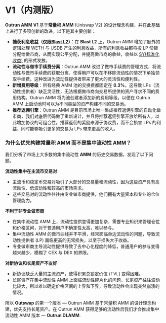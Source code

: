 # V1（内测版）

**Outrun AMM V1** 基于**常量积 AMM** (Uniswap V2) 的设计理念构建，并在此基础上进行了多项创新的改进。以下是其主要创新：

* **捕获利息收益（仅限**[**Blast L2**](https://docs.blast.io/about-blast)**）**：在 **Blast L2** 上，Outrun AMM 增加了额外的逻辑处理 WETH 与 USDB 产生的利息收益，所有的利息收益都将按 LP 份额分配给做市商，从而实现公平分配，并提高做市商的收益，收益以 [SY(标准化收益)](../../outstake/yield-tokenization/sy.md) 的形式发放。
* **流动性与做市手续费分离**：Outrun AMM 改进了做市手续费的管理方式，将流动性与做市手续费的获取分离，使得用户可以在不移除流动性的情况下单独领取手续费。这种改进为流动性提供者带来了更大的灵活性和便利性。
* **新增费用等级**：所有经典 AMM 池的交换费都固定在 **0.3%**，这导致 LPs（流动性提供者）缺乏灵活性，无法根据做市商向交易所提供的资产寻求不同的费用结构。Outrun AMM 将为池创建者添加新的费用等级，以便在 Outrun AMM 上启动池时可以为不同类型的资产构建不同的交易池。
* **推荐返佣引擎**：Outrun AMM 是目前市场上唯一集成推荐返佣引擎的自动化做市商，我们对底层代码做了重新设计，并且将推荐返佣引擎开放给所有人，以此增加协议的可组合性，推荐返佣的奖励来源于协议费，而不会损害 LPs 的利益，同时能够吸引更多的交易为 LPs 带来更高的收入。

### **为什么优先构建常量积 AMM 而不是集中流动性 AMM？**

我们分析了市场上大多数的集中流动性 **AMM** 的历史交易数据，发现了以下问题。

**流动性集中在主流币交易对**

* 主流币和稳定币交易对吸引了大部分的交易量和流动性，因为这些资产具有高流动性、低波动性和较高的市场需求。
* 这些交易对的流动性往往由专业做市商提供，他们拥有大量资本和专业的仓位管理能力。

**不利于非专业做市商**

* 在集中流动性 AMM 上，流动性提供变得更加复杂，需要专业知识来管理仓位和价格区间，对于普通用户不确定性太高，难以参与。
* 集中流动性 AMM 的做市曲线并不平滑，经常面临单边流动性的问题，导致流动性提供者 (LP) 面临更高的无常损失，以至于损失大于收益。
* 专业做市商主导流动性提供导致了去中心化程度的降低，普通用户的参与变得越来越少，模糊了 CEX 与 DEX 的界限。

**对新协议和长尾资产不友好**

* 新协议缺乏大量的主流资产，使得积累总锁定价值 (TVL) 变得困难。
* 长尾资产在集中流动性 AMM 上面临流动性碎片化的问题，长尾资产往往波动比较大，所以难以确定价格区间的上界和下界，导致流动性会出现突然崩溃的情况。

所以 **Outswap** 的第一个版本 — Outrun AMM 基于常量积 AMM 的设计理念构建，优先支持长尾资产。在 Outrun AMM 获得足够的流动性后我们才会推出集中流动性 AMM 版本 — **Outrun DLAMM**.
